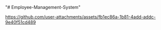 "# Employee-Management-System" 

https://github.com/user-attachments/assets/fb1ec86a-1b81-4add-addc-9e40f51cd489
